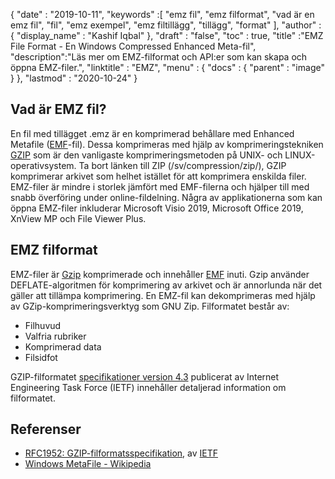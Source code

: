 {
  "date" : "2019-10-11",
  "keywords" :[ "emz fil", "emz filformat", "vad är en emz fil", "fil", "emz exempel", "emz filtillägg", "tillägg", "format" ],
  "author" : {
    "display_name" : "Kashif Iqbal"
},
  "draft" : "false",
  "toc" : true,
  "title" :"EMZ File Format - En Windows Compressed Enhanced Meta-fil",
  "description":"Läs mer om EMZ-filformat och API:er som kan skapa och öppna EMZ-filer.",
  "linktitle" : "EMZ",
  "menu" : {
    "docs" : {
      "parent" : "image"
}
},
  "lastmod" : "2020-10-24"
}

## Vad är EMZ fil?

En fil med tillägget .emz är en komprimerad behållare med Enhanced Metafile ([EMF](/sv/image/emf/)-fil). Dessa komprimeras med hjälp av komprimeringstekniken [GZIP](/sv/compression/gz/) som är den vanligaste komprimeringsmetoden på UNIX- och LINUX-operativsystem. Ta bort länken till ZIP (/sv/compression/zip/), GZIP komprimerar arkivet som helhet istället för att komprimera enskilda filer. EMZ-filer är mindre i storlek jämfört med EMF-filerna och hjälper till med snabb överföring under online-fildelning. Några av applikationerna som kan öppna EMZ-filer inkluderar Microsoft Visio 2019, Microsoft Office 2019, XnView MP och File Viewer Plus.

## EMZ filformat

EMZ-filer är [Gzip](/sv/compression/gz/) komprimerade och innehåller [EMF](/sv/image/emf/) inuti. Gzip använder DEFLATE-algoritmen för komprimering av arkivet och är annorlunda när det gäller att tillämpa komprimering. En EMZ-fil kan dekomprimeras med hjälp av GZip-komprimeringsverktyg som GNU Zip. Filformatet består av:

* Filhuvud
* Valfria rubriker
* Komprimerad data
* Filsidfot

GZIP-filformatet [specifikationer version 4.3](https://datatracker.ietf.org/doc/html/rfc1952) publicerat av Internet Engineering Task Force (IETF) innehåller detaljerad information om filformatet.

## Referenser

* [RFC1952: GZIP-filformatsspecifikation](https://datatracker.ietf.org/doc/html/rfc1952), av [IETF](https://www.ietf.org/)
* [Windows MetaFile - Wikipedia](https://en.wikipedia.org/wiki/Windows_Metafile)

